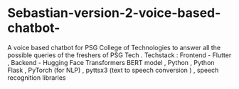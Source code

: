 # Sebastian-version-2-voice-based-chatbot-
A voice based chatbot for PSG College of Technologies to answer all the possible queries of the freshers of PSG Tech . Techstack :  Frontend - Flutter , Backend - Hugging Face Transformers BERT model  , Python , Python Flask , PyTorch (for NLP)  , pyttsx3 (text to speech conversion ) , speech recognition libraries 
